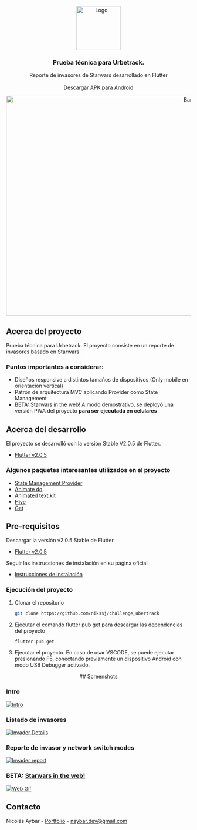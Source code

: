 
<!-- PROJECT LOGO -->
<br />
<p align="center">
  <a href="https://nikssj.dev">
    <img src="https://is5-ssl.mzstatic.com/image/thumb/Purple116/v4/05/c4/13/05c413f1-a468-3900-ad88-89a193ce5c66/source/512x512bb.jpg" alt="Logo" width="120" height="120">
  </a>
  

  <h3 align="center">Prueba técnica para Urbetrack.</h3>

  <p align="center">
    Reporte de invasores de Starwars desarrollado en Flutter
    <br /> <br />
    <a href="https://drive.google.com/file/d/1bECkczM8-IVokGYCaInzmt9HNcCDc8hj/view?usp=sharing">Descargar APK para Android</a>
  </p>
</p>

  <p align="center">
  <a href="https://i.imgur.com/owA0SsC.jpeg">
    <img src="https://i.imgur.com/owA0SsC.jpeg" alt="Banner" width="1000" height="600">
  </a>

<!-- ABOUT THE PROJECT -->
## Acerca del proyecto


Prueba técnica para Urbetrack. El proyecto consiste en un reporte de invasores basado en Starwars.


### Puntos importantes a considerar:
* Diseños responsive a distintos tamaños de dispositivos (Only mobile en orientación vertical)
* Patrón de arquitectura MVC aplicando Provider como State Management
* [BETA: Starwars in the web!](https://urbetrack-starwars.web.app) A modo demostrativo, se deployó una versión PWA del proyecto <b>para ser ejecutada en celulares</b>


## Acerca del desarrollo

El proyecto se desarrolló con la versión Stable V2.0.5 de Flutter.

* [Flutter v2.0.5](https://storage.googleapis.com/flutter_infra/releases/stable/windows/flutter_windows_2.0.5-stable.zip)


<!-- ACKNOWLEDGEMENTS -->
### Algunos paquetes interesantes utilizados en el proyecto
* [State Management Provider](https://pub.dev/packages/provider)
* [Animate do](https://pub.dev/packages/animate_do)
* [Animated text kit](https://pub.dev/packages/animated_text_kit)
* [Hive](https://pub.dev/packages/hive)
* [Get](https://pub.dev/packages/get)



<!-- GETTING STARTED -->

## Pre-requisitos

Descargar la versión v2.0.5 Stable de Flutter

* [Flutter v2.0.5](https://storage.googleapis.com/flutter_infra/releases/stable/windows/flutter_windows_2.0.5-stable.zip)

Seguir las instrucciones de instalación en su página oficial

* [Instrucciones de instalación](https://flutter.dev/docs/get-started/install)


### Ejecución del proyecto


1. Clonar el repositorio
   ```sh
   git clone https://github.com/nikssj/challenge_ubertrack
   ```
2. Ejecutar el comando flutter pub get para descargar las dependencias del proyecto
   ```sh
   flutter pub get
   ```
3. Ejecutar el proyecto. En caso de usar VSCODE, se puede ejecutar presionando F5, conectando previamente un dispositivo Android con modo USB Debugger activado.


<p align="center">
<!-- Screenshots -->
## Screenshots


### Intro
[![Intro][intro]](https://nikssj.dev)

### Listado de invasores
[![Invader Details][invader-details]](https://nikssj.dev)

### Reporte de invasor y network switch modes
[![Invader report][invader-report]](https://nikssj.dev)

### BETA: [Starwars in the web!](https://urbetrack-starwars.web.app/)
[![Web Gif][gif-web]](https://urbetrack-starwars.web.app/)


<!-- CONTACT -->
## Contacto

Nicolás Aybar - [Portfolio](https://nikssj.dev) - naybar.dev@gmail.com



<!-- MARKDOWN LINKS & IMAGES -->
[linkedin-url]: https://linkedin.com/in/nikssj
[intro]: assets/presentation/intro.gif
[invader-details]: assets/presentation/invader_details.gif
[invader-report]: assets/presentation/invader_report.gif
[gif-web]: assets/presentation/starwars_web.gif

</p>
